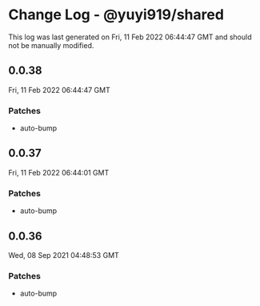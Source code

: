 # Change Log - @yuyi919/shared

This log was last generated on Fri, 11 Feb 2022 06:44:47 GMT and should not be manually modified.

## 0.0.38
Fri, 11 Feb 2022 06:44:47 GMT

### Patches

- auto-bump

## 0.0.37
Fri, 11 Feb 2022 06:44:01 GMT

### Patches

- auto-bump

## 0.0.36
Wed, 08 Sep 2021 04:48:53 GMT

### Patches

- auto-bump

